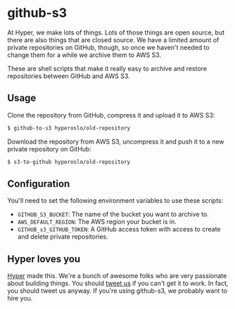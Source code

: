 # github-s3

At Hyper, we make lots of things. Lots of those things are open source, but
there are also things that are closed source. We have a limited amount of private
repositories on GitHub, though, so once we haven't needed to change them for a
while we archive them to AWS S3.

These are shell scripts that make it really easy to archive and restore repositories
between GitHub and AWS S3.

## Usage

Clone the repository from GitHub, compress it and upload it to AWS S3:

```zsh
$ github-to-s3 hyperoslo/old-repository
```

Download the repository from AWS S3, uncompress it and push it to a new private
repository on GitHub:

```zsh
$ s3-to-github hyperoslo/old-repository
```

## Configuration

You'll need to set the following environment variables to use these scripts:

* `GITHUB_S3_BUCKET`: The name of the bucket you want to archive to.
* `AWS_DEFAULT_REGION`: The AWS region your bucket is in.
* `GITHUB_s3_GITHUB_TOKEN`: A GitHub access token with access to create and
  delete private repositories.

## Hyper loves you

[Hyper] made this. We're a bunch of awesome folks who are very passionate about
building things. You should [tweet us](http://twitter.com/hyperoslo) if you
can't get it to work. In fact, you should tweet us anyway. If you're using
github-s3, we probably want to hire you.

[Hyper]: https://github.com/hyperoslo

